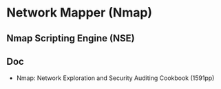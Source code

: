 # Network Mapper (Nmap)

## Nmap Scripting Engine (NSE)

## Doc
* Nmap: Network Exploration and Security Auditing Cookbook (1591pp)


